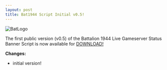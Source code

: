 ```yaml
---
layout: post
title: Bat1944 Script Initial v0.5!
---
```

![BatLogo](https://feuersturm.github.io/images/bat_logo.png)

The first public version (v0.5) of the Battalion 1944 Live Gameserver Status Banner Script
is now available for [DOWNLOAD!](https://github.com/FeuerSturm/bat1944serverstatus/releases/tag/v0.5)
<!--more-->

**Changes:**
- initial version!
